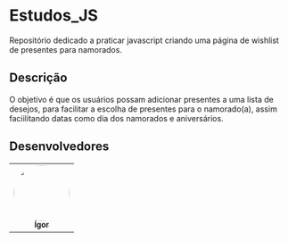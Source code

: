 # Estudos_JS
Repositório dedicado a praticar javascript criando uma página de wishlist de presentes para namorados.

## Descrição
O objetivo é que os usuários possam adicionar presentes a uma lista de desejos, para facilitar a escolha de presentes para o namorado(a), assim faciilitando datas como dia dos namorados e aniversários.

## Desenvolvedores

<table>
<tr>
    <td align="center">
        <a href="https://github.com/igorvdaniel"> <img style="border-radius: 50%;" src="https://github.com/igorvdaniel.png" width="100px;" alt=""/><br><sub><b>Ígor</b></sub></a><br>
    </td>